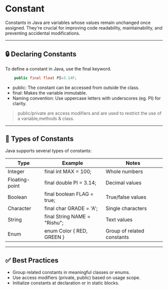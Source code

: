 # Constant



Constants in Java are variables whose values remain unchanged once assigned. They're crucial for improving code readability, maintainability, and preventing accidental modifications.

---

## 🔒 Declaring Constants
To define a constant in Java, use the final keyword.
```java
    public final float PI=3.14F;
```
- public: The constant can be accessed from outside the class.
- final: Makes the variable immutable.
- Naming convention: Use uppercase letters with underscores (eg. PI) for clarity.

>   public/private are access modifiers and are used to restrict the use of a variable,methods & class.
---

## 🧠 Types of Constants

Java supports several types of constants:

| Type           | Example                      | Notes                      |
|----------------|------------------------------|----------------------------|
| Integer        | final int MAX = 100;         | Whole numbers              |
| Floating-point | final double PI = 3.14;      | Decimal values             |
| Boolean        | final boolean FLAG = true;   | True/false values          |
| Character      | final char GRADE = 'A';      | Single characters          |
| String         | final String NAME = "Rishu"; | Text values                |
| Enum           | enum Color { RED, GREEN }    | Group of related constants | 

---

## ✅ Best Practices
- Group related constants in meaningful classes or enums.
- Use access modifiers (private, public) based on usage scope.
- Initialize constants at declaration or in static blocks.




